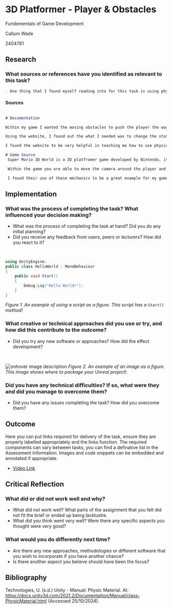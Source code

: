 # 3D Platformer - Player & Obstacles

Fundementals of Game Development

Callum Wade 

2404781

## Research

### What sources or references have you identified as relevant to this task?
```markdown
- One thing that I found myself reading into for this task is using physics materials to add friction to obstacles. 
```

#### Sources
```Markdown

# Documentation

Within my game I wanted the moving obstacles to push the player the way that they rotated, which led me to physics materials. Since I have never used physics materials, I used the unity documentation to research it. (Technologies, s.d.)

Using the website, I found out the what I needed was to change the static friction on the cyclinder to be minimum which caused the object to drag the player with it as I wanted it to do.

I found the website to be very helpful in teaching me how to use physics materials because it tells you every little thing about them from how to create a physics material to what each drop down menu item does. 

# Game Source
 Super Mario 3D World is a 3D platfromer game developed by Nintendo, it uses very similar mechanics to the 3D platformer I am making. (Super Mario 3D World, 2013).

 Within the game you are able to move the camera around the player and it is also a 3D platformer where the player can interact with obstacles and jump. 

 I found their use of these mechanics to be a great example for my game and future 3D platformer games.

```

## Implementation

### What was the process of completing the task? What influenced your decision making?

- What was the process of completing the task at hand? Did you do any initial planning?
- Did you receive any feedback from users, peers or lecturers? How did you react to it?

<br>

```csharp
using UnityEngine;
public class HelloWorld : MonoBehaviour 
{
    public void Start() 
    {
        Debug.Log("Hello World!");
    }
}
```
*Figure 1. An example of using a script as a figure. This script has a `Start()` method!*

### What creative or technical approaches did you use or try, and how did this contribute to the outcome?

- Did you try any new software or approaches? How did the effect development?

<br>

![onhover image description](https://beforesandafters.com/wp-content/uploads/2021/05/Welcome-to-Unreal-Engine-5-Early-Access-11-16-screenshot.png)
*Figure 2. An example of an image as a figure. This image shows where to package your Unreal project!.*

### Did you have any technical difficulties? If so, what were they and did you manage to overcome them?

- Did you have any issues completing the task? How did you overcome them?

## Outcome

Here you can put links required for delivery of the task, ensure they are properly labelled appropriately and the links function. The required components can vary between tasks, you can find a definative list in the Assessment Information. Images and code snippets can be embedded and annotated if appropriate.

- [Video Link](https://www.youtube.com/watch?v=dQw4w9WgXcQ&ab_channel=RickAstley)


## Critical Reflection

### What did or did not work well and why?

- What did not work well? What parts of the assignment that you felt did not fit the brief or ended up being lacklustre.
- What did you think went very well? Were there any specific aspects you thought were very good?

### What would you do differently next time?

- Are there any new approaches, methodologies or different software that you wish to incorporate if you have another chance?
- Is there another aspect you believe should have been the focus?

## Bibliography

Technologies, U. (s.d.) Unity - Manual: Physic Material. At: https://docs.unity3d.com/2021.2/Documentation/Manual/class-PhysicMaterial.html (Accessed  25/10/2024).


